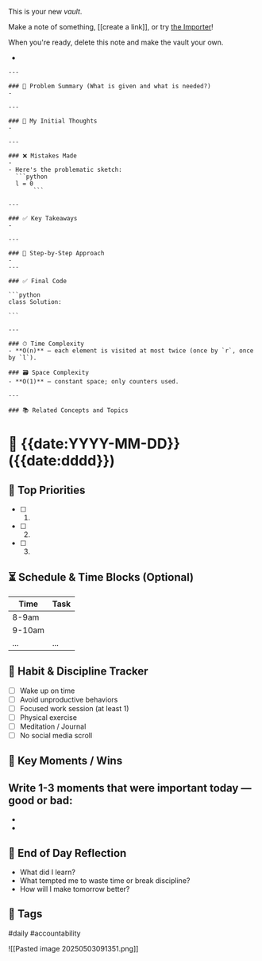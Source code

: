 This is your new *vault*.

Make a note of something, [[create a link]], or try [the Importer](https://help.obsidian.md/Plugins/Importer)!

When you're ready, delete this note and make the vault your own.


- 
    
    ---

    ### 🧾 Problem Summary (What is given and what is needed?) 
    - 

    ---

    ### 💭 My Initial Thoughts
    - 

    ---

    ### ❌ Mistakes Made
    - 
    - Here's the problematic sketch:
      ```python
      l = 0
           ```

    ---

    ### ✅ Key Takeaways
    - 

    ---

    ### 🧭 Step-by-Step Approach
    - 
    ---

    ### ✅ Final Code

    ```python
    class Solution:
     
    ```

    ---

    ### ⏱ Time Complexity
    - **O(n)** — each element is visited at most twice (once by `r`, once by `l`).

    ### 🗃 Space Complexity
    - **O(1)** — constant space; only counters used.

    ---

    ### 📚 Related Concepts and Topics


# 📅 {{date:YYYY-MM-DD}} ({{date:dddd}})

## 🎯 Top Priorities
- [ ] 1.
- [ ] 2.
- [ ] 3.

## ⏳ Schedule & Time Blocks (Optional)
| Time | Task |
|------|------|
| 8-9am |  |
| 9-10am |  |
| ... | ... |

## 🔄 Habit & Discipline Tracker
- [ ] Wake up on time
- [ ] Avoid unproductive behaviors
- [ ] Focused work session (at least 1)
- [ ] Physical exercise
- [ ] Meditation / Journal
- [ ] No social media scroll

## 🔑 Key Moments / Wins
Write 1-3 moments that were important today — good or bad:
- 
- 
- 

## 💭 End of Day Reflection
- What did I learn?
- What tempted me to waste time or break discipline?
- How will I make tomorrow better?

## 📍 Tags
#daily #accountability


![[Pasted image 20250503091351.png]]